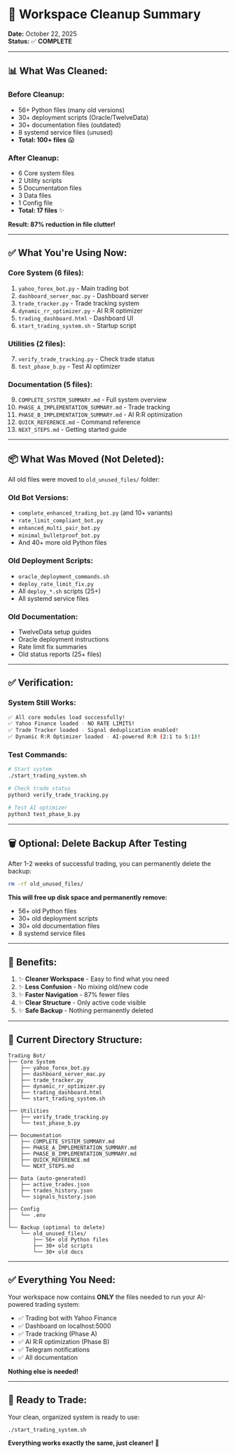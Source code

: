 # 🧹 Workspace Cleanup Summary

**Date:** October 22, 2025  
**Status:** ✅ **COMPLETE**

---

## 📊 **What Was Cleaned:**

### **Before Cleanup:**
- 56+ Python files (many old versions)
- 30+ deployment scripts (Oracle/TwelveData)
- 30+ documentation files (outdated)
- 8 systemd service files (unused)
- **Total: 100+ files** 😱

### **After Cleanup:**
- 6 Core system files
- 2 Utility scripts
- 5 Documentation files
- 3 Data files
- 1 Config file
- **Total: 17 files** ✨

**Result: 87% reduction in file clutter!**

---

## ✅ **What You're Using Now:**

### **Core System (6 files):**
1. `yahoo_forex_bot.py` - Main trading bot
2. `dashboard_server_mac.py` - Dashboard server
3. `trade_tracker.py` - Trade tracking system
4. `dynamic_rr_optimizer.py` - AI R:R optimizer
5. `trading_dashboard.html` - Dashboard UI
6. `start_trading_system.sh` - Startup script

### **Utilities (2 files):**
7. `verify_trade_tracking.py` - Check trade status
8. `test_phase_b.py` - Test AI optimizer

### **Documentation (5 files):**
9. `COMPLETE_SYSTEM_SUMMARY.md` - Full system overview
10. `PHASE_A_IMPLEMENTATION_SUMMARY.md` - Trade tracking
11. `PHASE_B_IMPLEMENTATION_SUMMARY.md` - AI R:R optimization
12. `QUICK_REFERENCE.md` - Command reference
13. `NEXT_STEPS.md` - Getting started guide

---

## 📦 **What Was Moved (Not Deleted):**

All old files were moved to `old_unused_files/` folder:

### **Old Bot Versions:**
- `complete_enhanced_trading_bot.py` (and 10+ variants)
- `rate_limit_compliant_bot.py`
- `enhanced_multi_pair_bot.py`
- `minimal_bulletproof_bot.py`
- And 40+ more old Python files

### **Old Deployment Scripts:**
- `oracle_deployment_commands.sh`
- `deploy_rate_limit_fix.py`
- All `deploy_*.sh` scripts (25+)
- All systemd service files

### **Old Documentation:**
- TwelveData setup guides
- Oracle deployment instructions
- Rate limit fix summaries
- Old status reports (25+ files)

---

## ✅ **Verification:**

### **System Still Works:**
```bash
✅ All core modules load successfully!
✅ Yahoo Finance loaded - NO RATE LIMITS!
✅ Trade Tracker loaded - Signal deduplication enabled!
✅ Dynamic R:R Optimizer loaded - AI-powered R:R (2:1 to 5:1)!
```

### **Test Commands:**
```bash
# Start system
./start_trading_system.sh

# Check trade status
python3 verify_trade_tracking.py

# Test AI optimizer
python3 test_phase_b.py
```

---

## 🗑️ **Optional: Delete Backup After Testing**

After 1-2 weeks of successful trading, you can permanently delete the backup:

```bash
rm -rf old_unused_files/
```

**This will free up disk space and permanently remove:**
- 56+ old Python files
- 30+ old deployment scripts
- 30+ old documentation files
- 8 systemd service files

---

## 🎯 **Benefits:**

1. ✨ **Cleaner Workspace** - Easy to find what you need
2. ✨ **Less Confusion** - No mixing old/new code
3. ✨ **Faster Navigation** - 87% fewer files
4. ✨ **Clear Structure** - Only active code visible
5. ✨ **Safe Backup** - Nothing permanently deleted

---

## 📁 **Current Directory Structure:**

```
Trading Bot/
├── Core System
│   ├── yahoo_forex_bot.py
│   ├── dashboard_server_mac.py
│   ├── trade_tracker.py
│   ├── dynamic_rr_optimizer.py
│   ├── trading_dashboard.html
│   └── start_trading_system.sh
│
├── Utilities
│   ├── verify_trade_tracking.py
│   └── test_phase_b.py
│
├── Documentation
│   ├── COMPLETE_SYSTEM_SUMMARY.md
│   ├── PHASE_A_IMPLEMENTATION_SUMMARY.md
│   ├── PHASE_B_IMPLEMENTATION_SUMMARY.md
│   ├── QUICK_REFERENCE.md
│   └── NEXT_STEPS.md
│
├── Data (auto-generated)
│   ├── active_trades.json
│   ├── trades_history.json
│   └── signals_history.json
│
├── Config
│   └── .env
│
└── Backup (optional to delete)
    └── old_unused_files/
        ├── 56+ old Python files
        ├── 30+ old scripts
        └── 30+ old docs
```

---

## ✅ **Everything You Need:**

Your workspace now contains **ONLY** the files needed to run your AI-powered trading system:

- ✅ Trading bot with Yahoo Finance
- ✅ Dashboard on localhost:5000
- ✅ Trade tracking (Phase A)
- ✅ AI R:R optimization (Phase B)
- ✅ Telegram notifications
- ✅ All documentation

**Nothing else is needed!**

---

## 🚀 **Ready to Trade:**

Your clean, organized system is ready to use:

```bash
./start_trading_system.sh
```

**Everything works exactly the same, just cleaner!** 🎉


